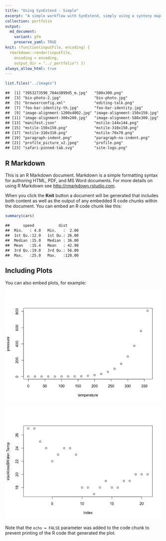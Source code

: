 ```yaml
---
title: "Using SynExtend - Simple"
excerpt: "A simple workflow with SynExtend, simply using a synteny map to perform orthology inference between two genomes."
collection: portfolio
output:
  md_document:
    variant: gfm
    preserve_yaml: TRUE
knit: (function(inputFile, encoding) {
  rmarkdown::render(inputFile,
    encoding = encoding,
    output_dir = "../_portfolio") })
always_allow_html: true
---
```


``` r
list.files("../images")
```

    ##  [1] "3953273590_704e3899d5_m.jpg"   "500x300.png"                  
    ##  [3] "bio-photo-2.jpg"               "bio-photo.jpg"                
    ##  [5] "browserconfig.xml"             "editing-talk.png"             
    ##  [7] "foo-bar-identity-th.jpg"       "foo-bar-identity.jpg"         
    ##  [9] "image-alignment-1200x4002.jpg" "image-alignment-150x150.jpg"  
    ## [11] "image-alignment-300x200.jpg"   "image-alignment-580x300.jpg"  
    ## [13] "manifest.json"                 "mstile-144x144.png"           
    ## [15] "mstile-150x150.png"            "mstile-310x150.png"           
    ## [17] "mstile-310x310.png"            "mstile-70x70.png"             
    ## [19] "paragraph-indent.png"          "paragraph-no-indent.png"      
    ## [21] "profile_picture_v2.jpeg"       "profile.png"                  
    ## [23] "safari-pinned-tab.svg"         "site-logo.png"

## R Markdown

This is an R Markdown document. Markdown is a simple formatting syntax
for authoring HTML, PDF, and MS Word documents. For more details on
using R Markdown see <http://rmarkdown.rstudio.com>.

When you click the **Knit** button a document will be generated that
includes both content as well as the output of any embedded R code
chunks within the document. You can embed an R code chunk like this:

``` r
summary(cars)
```

    ##      speed           dist       
    ##  Min.   : 4.0   Min.   :  2.00  
    ##  1st Qu.:12.0   1st Qu.: 26.00  
    ##  Median :15.0   Median : 36.00  
    ##  Mean   :15.4   Mean   : 42.98  
    ##  3rd Qu.:19.0   3rd Qu.: 56.00  
    ##  Max.   :25.0   Max.   :120.00

## Including Plots

You can also embed plots, for example:

![](/images/pressure-1.png)<!-- -->

![](/images/stack-1.png)<!-- -->

Note that the `echo = FALSE` parameter was added to the code chunk to
prevent printing of the R code that generated the plot.
